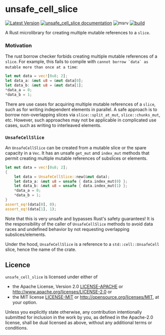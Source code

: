 # unsafe_cell_slice

[![Latest Version](https://img.shields.io/crates/v/unsafe_cell_slice.svg)](https://crates.io/crates/unsafe_cell_slice)
[![unsafe_cell_slice documentation](https://docs.rs/unsafe_cell_slice/badge.svg)](https://docs.rs/unsafe_cell_slice)
![msrv](https://img.shields.io/crates/msrv/unsafe_cell_slice)
[![build](https://github.com/LDeakin/unsafe_cell_slice/actions/workflows/ci.yml/badge.svg)](https://github.com/LDeakin/unsafe_cell_slice/actions/workflows/ci.yml)

A Rust microlibrary for creating multiple mutable references to a `slice`.

### Motivation
The rust borrow checker forbids creating multiple mutable references of a `slice`.
For example, this fails to compile with ```cannot borrow `data` as mutable more than once at a time```:
```rust
let mut data = vec![0u8; 2];
let data_a: &mut u8 = &mut data[0];
let data_b: &mut u8 = &mut data[1];
*data_a = 0;
*data_b = 1;
```

There are use cases for acquiring multiple mutable references of a `slice`, such as for writing independent elements in parallel.
A safe approach is to borrow non-overlapping slices via `slice::split_at_mut`, `slice::chunks_mut`, etc.
However, such approaches may not be applicable in complicated use cases, such as writing to interleaved elements.

### `UnsafeCellSlice`
An `UnsafeCellSlice` can be created from a mutable slice or the spare capacity in a `Vec`.
It has an unsafe `get_mut` and `index_mut` methods that permit creating multiple mutable references of subslices or elements.

```rust
let mut data = vec![0u8; 2];
{
    let data = UnsafeCellSlice::new(&mut data);
    let data_a: &mut u8 = unsafe { data.index_mut(0) };
    let data_b: &mut u8 = unsafe { data.index_mut(1) };
    *data_a = 0;
    *data_b = 1;
}
assert_eq!(data[0], 0);
assert_eq!(data[1], 1);
```

Note that this is very unsafe and bypasses Rust's safety guarantees!
It is the responsibility of the caller of `UnsafeCellSlice` methods to avoid data races and undefined behavior by not requesting overlapping subslices/elements.

Under the hood, `UnsafeCellSlice` is a reference to a `std::cell::UnsafeCell` slice, hence the name of the crate.

## Licence
`unsafe_cell_slice` is licensed under either of
 - the Apache License, Version 2.0 [LICENSE-APACHE](./LICENCE-APACHE) or <http://www.apache.org/licenses/LICENSE-2.0> or
 - the MIT license [LICENSE-MIT](./LICENCE-MIT) or <http://opensource.org/licenses/MIT>, at your option.

Unless you explicitly state otherwise, any contribution intentionally submitted for inclusion in the work by you, as defined in the Apache-2.0 license, shall be dual licensed as above, without any additional terms or conditions.
